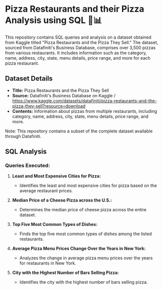 # Pizza Restaurants and their Pizza Analysis using SQL 🍕📊

This repository contains SQL queries and analysis on a dataset obtained from Kaggle titled "Pizza Restaurants and the Pizza They Sell." The dataset, sourced from Datafiniti's Business Database, comprises over 3,500 pizzas from various restaurants. It includes information such as the category, name, address, city, state, menu details, price range, and more for each pizza restaurant.

## Dataset Details

- **Title:** Pizza Restaurants and the Pizza They Sell
- **Source:** Datafiniti's Business Database on Kaggle / https://www.kaggle.com/datasets/datafiniti/pizza-restaurants-and-the-pizza-they-sell?resource=download
- **Contents:** Information about pizzas from multiple restaurants, including category, name, address, city, state, menu details, price range, and more.

Note: This repository contains a subset of the complete dataset available through Datafiniti.

## SQL Analysis

### Queries Executed:

1. **Least and Most Expensive Cities for Pizza:**
   - Identifies the least and most expensive cities for pizza based on the average restaurant prices.

2. **Median Price of a Cheese Pizza across the U.S.:**
   - Determines the median price of cheese pizza across the entire dataset.

3. **Top Five Most Common Types of Dishes:**
   - Finds the top five most common types of dishes among the listed restaurants.

4. **Average Pizza Menu Prices Change Over the Years in New York:**
   - Analyzes the change in average pizza menu prices over the years for restaurants in New York.

5. **City with the Highest Number of Bars Selling Pizza:**
   - Identifies the city with the highest number of bars selling pizza.

